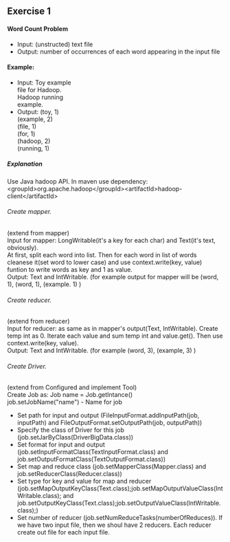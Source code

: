 ## Exercise 1
#### Word Count Problem
* Input: (unstructed) text file
* Output: number of occurrences of each word
appearing in the input file

#### Example:
* Input:  Toy example<br />
        file for Hadoop.<br />
        Hadoop running<br />
        example.<br />
* Output:   (toy, 1) <br />
          (example, 2)<br />
          (file, 1) <br />
          (for, 1) <br />
          (hadoop, 2) <br />
          (running, 1)<br />

##### Explanation
Use Java hadoop API. In maven use dependency:<br />
\<groupId>org.apache.hadoop\</groupId>\<artifactId>hadoop-client\</artifactId> <br />

###### Create mapper. 
(extend from mapper)<br />
Input for mapper: LongWritable(it's a key for each char) and Text(it's text, obviously).<br />
At first, split each word into list.
Then for each word in list of words cleanese it(set word to lower case) 
and use context.write(key, value) funtion to write words as key and 1 as value. <br />
Output: Text and IntWritable. (for example output for mapper will be (word, 1), (word, 1), (example. 1) )

###### Create reducer. 
(extend from reducer)<br />
Input for reducer: as same as in mapper's output(Text, IntWritable). Create temp int as 0. 
Iterate each value and sum temp int and value.get().
Then use context.write(key, value). <br />
Output: Text and IntWritable. (for example (word, 3), (example, 3) )

###### Create Driver.
(extend from Configured and implement Tool)<br />
Create Job as: Job name = Job.getIntance()<br />
job.setJobName("name") - Name for job <br />

* Set path for input and output (FileInputFormat.addInputPath(job, inputPath) and FileOutputFormat.setOutputPath(job, outputPath)) <br />
* Specify the class of Driver for this job (job.setJarByClass(DriverBigData.class))<br />
* Set format for input and output (job.setInputFormatClass(TextInputFormat.class) and job.setOutputFormatClass(TextOutputFormat.class))<br />
* Set map and reduce class (job.setMapperClass(Mapper.class) and job.setReducerClass(Reducer.class))<br />
* Set type for key and value for map and reducer (job.setMapOutputKeyClass(Text.class);job.setMapOutputValueClass(IntWritable.class); and job.setOutputKeyClass(Text.class);job.setOutputValueClass(IntWritable.class);)<br />
* Set number of reducer (job.setNumReduceTasks(numberOfReduces)). If we have two input file, then we shoul have 2 reducers. Each reducer create out file for each input file.
